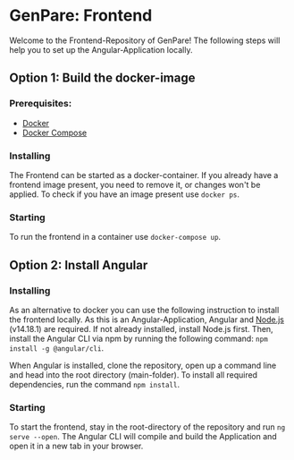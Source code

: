 # GenPare: Frontend

Welcome to the Frontend-Repository of GenPare! The following steps will help you to set up the Angular-Application locally.

## Option 1: Build the docker-image

### Prerequisites:

- [Docker](https://docs.docker.com/get-docker/)
- [Docker Compose](https://docs.docker.com/compose/install/)

### Installing

The Frontend can be started as a docker-container. If you already have a frontend image present, you need to remove it, or changes won't be applied. To check if you have an image present use `docker ps`.

### Starting

To run the frontend in a container use `docker-compose up`.

## Option 2: Install Angular

### Installing

As an alternative to docker you can use the following instruction to install the frontend locally. As this is an Angular-Application, Angular and [Node.js](https://nodejs.org/en/download/) (v14.18.1) are required. If not already installed, install Node.js first. Then, install the Angular CLI via npm by running the following command: `npm install -g @angular/cli`.

When Angular is installed, clone the repository, open up a command line and head into the root directory (main-folder). To install all required dependencies, run the command `npm install`.

### Starting

To start the frontend, stay in the root-directory of the repository and run `ng serve --open`. The Angular CLI will compile and build the Application and open it in a new tab in your browser.
